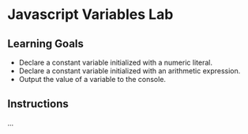 # Javascript Variables Lab

## Learning Goals

- Declare a constant variable initialized with a numeric literal.
- Declare a constant variable initialized with an arithmetic expression.
- Output the value of a variable to the console.

## Instructions

...
